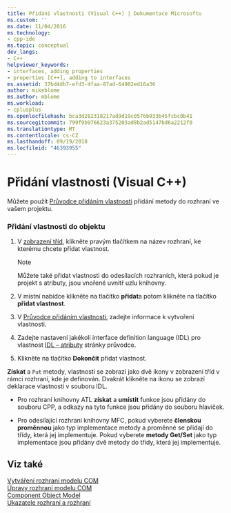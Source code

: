 ```yaml
---
title: Přidání vlastnosti (Visual C++) | Dokumentace Microsoftu
ms.custom: ''
ms.date: 11/04/2016
ms.technology:
- cpp-ide
ms.topic: conceptual
dev_langs:
- C++
helpviewer_keywords:
- interfaces, adding properties
- properties [C++], adding to interfaces
ms.assetid: 37bd4db7-efd3-4faa-87ad-64902ed16a36
author: mikeblome
ms.author: mblome
ms.workload:
- cplusplus
ms.openlocfilehash: bca3d282318217ad9d19c0576b933b45fcbc0b41
ms.sourcegitcommit: 799f9b976623a375203ad8b2ad5147bd6a2212f0
ms.translationtype: MT
ms.contentlocale: cs-CZ
ms.lasthandoff: 09/19/2018
ms.locfileid: "46393955"
---
```

# <a name="adding-a-property-visual-c"></a>Přidání vlastnosti (Visual C++)

Můžete použít [Průvodce přidáním vlastnosti](../ide/names-add-property-wizard.md) přidání metody do rozhraní ve vašem projektu.

### <a name="to-add-a-property-to-your-object"></a>Přidání vlastnosti do objektu

1. V [zobrazení tříd](/visualstudio/ide/viewing-the-structure-of-code), klikněte pravým tlačítkem na název rozhraní, ke kterému chcete přidat vlastnost.

   > [!NOTE]
   > Můžete také přidat vlastnosti do odesílacích rozhraních, která pokud je projekt s atributy, jsou vnořené uvnitř uzlu knihovny.

1. V místní nabídce klikněte na tlačítko **přidat**a potom klikněte na tlačítko **přidat vlastnost**.

1. V [Průvodce přidáním vlastnosti](../ide/names-add-property-wizard.md), zadejte informace k vytvoření vlastnosti.

1. Zadejte nastavení jakékoli interface definition language (IDL) pro vlastnost [IDL – atributy](../ide/idl-attributes-add-property-wizard.md) stránky průvodce.

1. Klikněte na tlačítko **Dokončit** přidat vlastnost.

**Získat** a `Put` metody, vlastnosti se zobrazí jako dvě ikony v zobrazení tříd v rámci rozhraní, kde je definován. Dvakrát klikněte na ikonu se zobrazí deklarace vlastnosti v souboru IDL.

- Pro rozhraní knihovny ATL **získat** a **umístit** funkce jsou přidány do souboru CPP, a odkazy na tyto funkce jsou přidány do souboru hlaviček.

- Pro odesílající rozhraní knihovny MFC, pokud vyberete **členskou proměnnou** jako typ implementace metody a proměnné se přidají do třídy, která jej implementuje. Pokud vyberete **metody Get/Set** jako typ implementace jsou přidány dvě metody do třídy, která jej implementuje.

## <a name="see-also"></a>Viz také

[Vytváření rozhraní modelu COM](../ide/creating-a-com-interface-visual-cpp.md)<br>
[Úpravy rozhraní modelu COM](../ide/editing-a-com-interface.md)<br>
[Component Object Model](/windows/desktop/com/the-component-object-model)<br>
[Ukazatele rozhraní a rozhraní](/windows/desktop/com/interface-pointers-and-interfaces)
